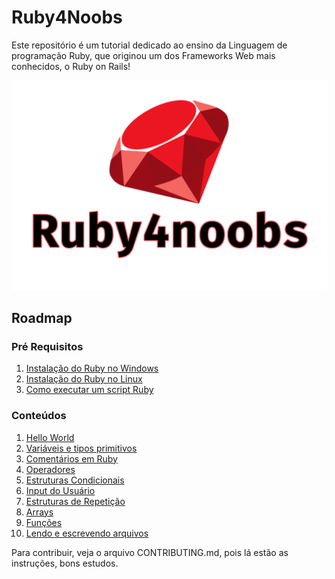 # Ruby4Noobs

Este repositório é um tutorial dedicado ao ensino da Linguagem de programação Ruby, que  originou um dos Frameworks Web mais conhecidos, o Ruby on Rails!

![logo](assets/logo.png)

## Roadmap

### Pré Requisitos

1. [Instalação do Ruby no Windows](contents/instalacao-windows/README.md)
2. [Instalação do Ruby no Linux](contents/instalacao-linux/README.md)
3. [Como executar um script Ruby](contents/usar-ruby/README.md)

### Conteúdos

1. [Hello World](contents/hello-world/README.md)
2. [Variáveis e tipos primitivos](contents/variaveis/README.md)
3. [Comentários em Ruby](contents/comentarios/README.md)
4. [Operadores](contents/operadores/README.md)
5. [Estruturas Condicionais](contents/condicionais/README.md)
6. [Input do Usuário](contents/input-usuario/README.md)
7. [Estruturas de Repetição](contents/repeticoes/README.md)
8. [Arrays](contents/arrays/README.md)
9. [Funções](contents/funcoes/README.md)
10. [Lendo e escrevendo arquivos](contents/ler-escrever/README.md)

Para contribuir, veja o arquivo CONTRIBUTING.md, pois lá estão as instruções, bons estudos.
